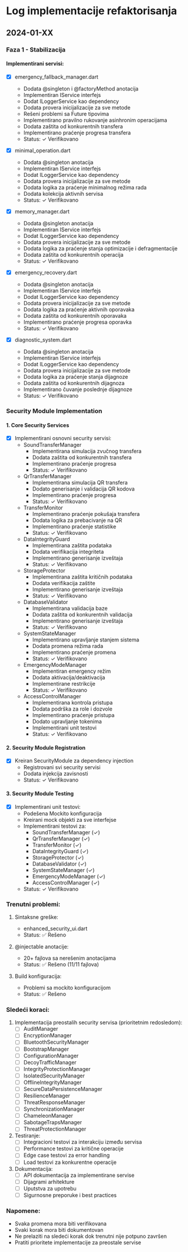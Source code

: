 # Log implementacije refaktorisanja

## 2024-01-XX

### Faza 1 - Stabilizacija

#### Implementirani servisi:
- [x] emergency_fallback_manager.dart
  - Dodata @singleton i @factoryMethod anotacija
  - Implementiran IService interfejs
  - Dodat ILoggerService kao dependency
  - Dodata provera inicijalizacije za sve metode
  - Rešeni problemi sa Future<TransferResult> tipovima
  - Implementirano pravilno rukovanje asinhronim operacijama
  - Dodata zaštita od konkurentnih transfera
  - Implementirano praćenje progresa transfera
  - Status: ✓ Verifikovano

- [x] minimal_operation.dart
  - Dodata @singleton anotacija
  - Implementiran IService interfejs
  - Dodat ILoggerService kao dependency
  - Dodata provera inicijalizacije za sve metode
  - Dodata logika za praćenje minimalnog režima rada
  - Dodata kolekcija aktivnih servisa
  - Status: ✓ Verifikovano

- [x] memory_manager.dart
  - Dodata @singleton anotacija
  - Implementiran IService interfejs
  - Dodat ILoggerService kao dependency
  - Dodata provera inicijalizacije za sve metode
  - Dodata logika za praćenje stanja optimizacije i defragmentacije
  - Dodata zaštita od konkurentnih operacija
  - Status: ✓ Verifikovano

- [x] emergency_recovery.dart
  - Dodata @singleton anotacija
  - Implementiran IService interfejs
  - Dodat ILoggerService kao dependency
  - Dodata provera inicijalizacije za sve metode
  - Dodata logika za praćenje aktivnih oporavaka
  - Dodata zaštita od konkurentnih oporavaka
  - Implementirano praćenje progresa oporavka
  - Status: ✓ Verifikovano

- [x] diagnostic_system.dart
  - Dodata @singleton anotacija
  - Implementiran IService interfejs
  - Dodat ILoggerService kao dependency
  - Dodata provera inicijalizacije za sve metode
  - Dodata logika za praćenje stanja dijagnoze
  - Dodata zaštita od konkurentnih dijagnoza
  - Implementirano čuvanje poslednje dijagnoze
  - Status: ✓ Verifikovano

### Security Module Implementation

#### 1. Core Security Services
- [x] Implementirani osnovni security servisi:
  - SoundTransferManager
    - Implementirana simulacija zvučnog transfera
    - Dodata zaštita od konkurentnih transfera
    - Implementirano praćenje progresa
    - Status: ✓ Verifikovano
  - QrTransferManager
    - Implementirana simulacija QR transfera
    - Dodato generisanje i validacija QR kodova
    - Implementirano praćenje progresa
    - Status: ✓ Verifikovano
  - TransferMonitor
    - Implementirano praćenje pokušaja transfera
    - Dodata logika za prebacivanje na QR
    - Implementirano praćenje statistike
    - Status: ✓ Verifikovano
  - DataIntegrityGuard
    - Implementirana zaštita podataka
    - Dodata verifikacija integriteta
    - Implementirano generisanje izveštaja
    - Status: ✓ Verifikovano
  - StorageProtector
    - Implementirana zaštita kritičnih podataka
    - Dodata verifikacija zaštite
    - Implementirano generisanje izveštaja
    - Status: ✓ Verifikovano
  - DatabaseValidator
    - Implementirana validacija baze
    - Dodata zaštita od konkurentnih validacija
    - Implementirano generisanje izveštaja
    - Status: ✓ Verifikovano
  - SystemStateManager
    - Implementirano upravljanje stanjem sistema
    - Dodata promena režima rada
    - Implementirano praćenje promena
    - Status: ✓ Verifikovano
  - EmergencyModeManager
    - Implementiran emergency režim
    - Dodata aktivacija/deaktivacija
    - Implementirane restrikcije
    - Status: ✓ Verifikovano
  - AccessControlManager
    - Implementirana kontrola pristupa
    - Dodata podrška za role i dozvole
    - Implementirano praćenje pristupa
    - Dodato upravljanje tokenima
    - Implementirani unit testovi
    - Status: ✓ Verifikovano

#### 2. Security Module Registration
- [x] Kreiran SecurityModule za dependency injection
  - Registrovani svi security servisi
  - Dodata injekcija zavisnosti
  - Status: ✓ Verifikovano

#### 3. Security Module Testing
- [x] Implementirani unit testovi:
  - Podešena Mockito konfiguracija
  - Kreirani mock objekti za sve interfejse
  - Implementirani testovi za:
    - SoundTransferManager (✓)
    - QrTransferManager (✓)
    - TransferMonitor (✓)
    - DataIntegrityGuard (✓)
    - StorageProtector (✓)
    - DatabaseValidator (✓)
    - SystemStateManager (✓)
    - EmergencyModeManager (✓)
    - AccessControlManager (✓)
  - Status: ✓ Verifikovano

### Trenutni problemi:
1. Sintaksne greške:
   - enhanced_security_ui.dart
   - Status: ✅ Rešeno

2. @injectable anotacije:
   - 20+ fajlova sa nerešenim anotacijama
   - Status: ✅ Rešeno (11/11 fajlova)

3. Build konfiguracija:
   - Problemi sa mockito konfiguracijom
   - Status: ✅ Rešeno

### Sledeći koraci:
1. Implementacija preostalih security servisa (prioritetnim redosledom):
   - [ ] AuditManager
   - [ ] EncryptionManager
   - [ ] BluetoothSecurityManager
   - [ ] BootstrapManager
   - [ ] ConfigurationManager
   - [ ] DecoyTrafficManager
   - [ ] IntegrityProtectionManager
   - [ ] IsolatedSecurityManager
   - [ ] OfflineIntegrityManager
   - [ ] SecureDataPersistenceManager
   - [ ] ResilienceManager
   - [ ] ThreatResponseManager
   - [ ] SynchronizationManager
   - [ ] ChameleonManager
   - [ ] SabotageTrapsManager
   - [ ] ThreatProtectionManager

2. Testiranje:
   - [ ] Integracioni testovi za interakciju između servisa
   - [ ] Performance testovi za kritične operacije
   - [ ] Edge case testovi za error handling
   - [ ] Load testovi za konkurentne operacije

3. Dokumentacija:
   - [ ] API dokumentacija za implementirane servise
   - [ ] Dijagrami arhitekture
   - [ ] Uputstva za upotrebu
   - [ ] Sigurnosne preporuke i best practices

### Napomene:
- Svaka promena mora biti verifikovana
- Svaki korak mora biti dokumentovan
- Ne prelaziti na sledeći korak dok trenutni nije potpuno završen
- Pratiti prioritete implementacije za preostale servise 